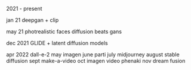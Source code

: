 2021 - present

jan 21 deepgan + clip

may 21 
photrealistic faces
diffusion beats gans

dec 2021 GLIDE + latent diffusion models

apr 2022 dall-e-2
may imagen
june parti
july midjourney
august stable diffusion
sept make-a-video
oct imagen video phenaki
nov dream fusion